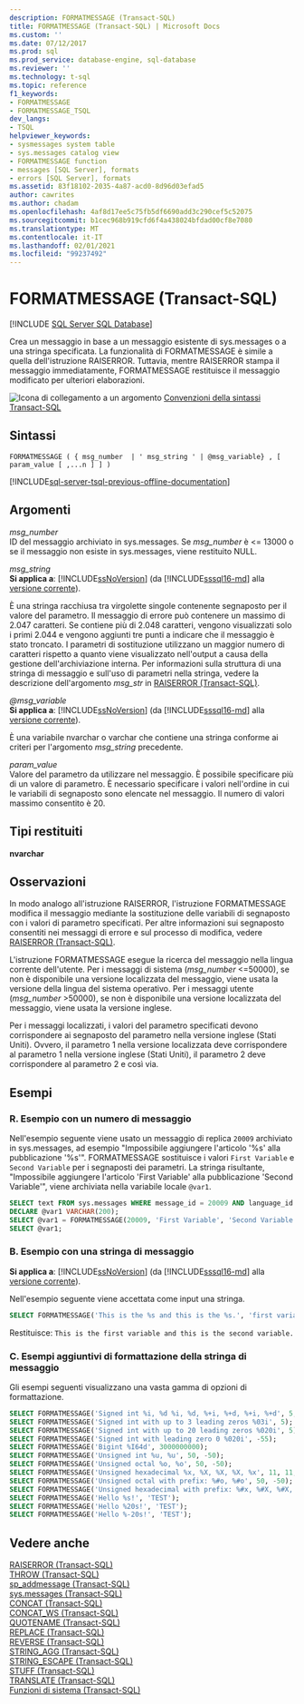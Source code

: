 ```yaml
---
description: FORMATMESSAGE (Transact-SQL)
title: FORMATMESSAGE (Transact-SQL) | Microsoft Docs
ms.custom: ''
ms.date: 07/12/2017
ms.prod: sql
ms.prod_service: database-engine, sql-database
ms.reviewer: ''
ms.technology: t-sql
ms.topic: reference
f1_keywords:
- FORMATMESSAGE
- FORMATMESSAGE_TSQL
dev_langs:
- TSQL
helpviewer_keywords:
- sysmessages system table
- sys.messages catalog view
- FORMATMESSAGE function
- messages [SQL Server], formats
- errors [SQL Server], formats
ms.assetid: 83f18102-2035-4a87-acd0-8d96d03efad5
author: cawrites
ms.author: chadam
ms.openlocfilehash: 4af8d17ee5c75fb5df6690add3c290cef5c52075
ms.sourcegitcommit: b1cec968b919cfd6f4a438024bfdad00cf8e7080
ms.translationtype: MT
ms.contentlocale: it-IT
ms.lasthandoff: 02/01/2021
ms.locfileid: "99237492"
---
```

# <a name="formatmessage-transact-sql"></a>FORMATMESSAGE (Transact-SQL)
[!INCLUDE [SQL Server SQL Database](../../includes/applies-to-version/sql-asdb.md)]

  Crea un messaggio in base a un messaggio esistente di sys.messages o a una stringa specificata. La funzionalità di FORMATMESSAGE è simile a quella dell'istruzione RAISERROR. Tuttavia, mentre RAISERROR stampa il messaggio immediatamente, FORMATMESSAGE restituisce il messaggio modificato per ulteriori elaborazioni.  
  
 ![Icona di collegamento a un argomento](../../database-engine/configure-windows/media/topic-link.gif "Icona di collegamento a un argomento") [Convenzioni della sintassi Transact-SQL](../../t-sql/language-elements/transact-sql-syntax-conventions-transact-sql.md)  
  
## <a name="syntax"></a>Sintassi  
  
```syntaxsql
FORMATMESSAGE ( { msg_number  | ' msg_string ' | @msg_variable} , [ param_value [ ,...n ] ] )  
```  
  
[!INCLUDE[sql-server-tsql-previous-offline-documentation](../../includes/sql-server-tsql-previous-offline-documentation.md)]

## <a name="arguments"></a>Argomenti
 *msg_number*  
 ID del messaggio archiviato in sys.messages. Se *msg_number* è <= 13000 o se il messaggio non esiste in sys.messages, viene restituito NULL.  
  
 *msg_string*  
 **Si applica a**: [!INCLUDE[ssNoVersion](../../includes/ssnoversion-md.md)] (da [!INCLUDE[sssql16-md](../../includes/sssql16-md.md)] alla [versione corrente](/troubleshoot/sql/general/determine-version-edition-update-level)).  
  
 È una stringa racchiusa tra virgolette singole contenente segnaposto per il valore del parametro. Il messaggio di errore può contenere un massimo di 2.047 caratteri. Se contiene più di 2.048 caratteri, vengono visualizzati solo i primi 2.044 e vengono aggiunti tre punti a indicare che il messaggio è stato troncato. I parametri di sostituzione utilizzano un maggior numero di caratteri rispetto a quanto viene visualizzato nell'output a causa della gestione dell'archiviazione interna.  Per informazioni sulla struttura di una stringa di messaggio e sull'uso di parametri nella stringa, vedere la descrizione dell'argomento *msg_str* in [RAISERROR &#40;Transact-SQL&#41;](../../t-sql/language-elements/raiserror-transact-sql.md).  

 *@msg_variable*  
 **Si applica a**: [!INCLUDE[ssNoVersion](../../includes/ssnoversion-md.md)] (da [!INCLUDE[sssql16-md](../../includes/sssql16-md.md)] alla [versione corrente](/troubleshoot/sql/general/determine-version-edition-update-level)).  
  
 È una variabile nvarchar o varchar che contiene una stringa conforme ai criteri per l'argomento *msg_string* precedente.  
  
 *param_value*  
 Valore del parametro da utilizzare nel messaggio. È possibile specificare più di un valore di parametro. È necessario specificare i valori nell'ordine in cui le variabili di segnaposto sono elencate nel messaggio. Il numero di valori massimo consentito è 20.  
  
## <a name="return-types"></a>Tipi restituiti  
 **nvarchar**  
  
## <a name="remarks"></a>Osservazioni  
 In modo analogo all'istruzione RAISERROR, l'istruzione FORMATMESSAGE modifica il messaggio mediante la sostituzione delle variabili di segnaposto con i valori di parametro specificati. Per altre informazioni sui segnaposto consentiti nei messaggi di errore e sul processo di modifica, vedere [RAISERROR &#40;Transact-SQL&#41;](../../t-sql/language-elements/raiserror-transact-sql.md).  
  
 L'istruzione FORMATMESSAGE esegue la ricerca del messaggio nella lingua corrente dell'utente. Per i messaggi di sistema (*msg_number* <=50000), se non è disponibile una versione localizzata del messaggio, viene usata la versione della lingua del sistema operativo. Per i messaggi utente (*msg_number* >50000), se non è disponibile una versione localizzata del messaggio, viene usata la versione inglese.
  
 Per i messaggi localizzati, i valori del parametro specificati devono corrispondere ai segnaposto del parametro nella versione inglese (Stati Uniti). Ovvero, il parametro 1 nella versione localizzata deve corrispondere al parametro 1 nella versione inglese (Stati Uniti), il parametro 2 deve corrispondere al parametro 2 e così via.  
  
## <a name="examples"></a>Esempi  
  
### <a name="a-example-with-a-message-number"></a>R. Esempio con un numero di messaggio  
 Nell'esempio seguente viene usato un messaggio di replica `20009` archiviato in sys.messages, ad esempio "Impossibile aggiungere l'articolo '%s' alla pubblicazione '%s'". FORMATMESSAGE sostituisce i valori `First Variable` e `Second Variable` per i segnaposti dei parametri. La stringa risultante, "Impossibile aggiungere l'articolo 'First Variable' alla pubblicazione 'Second Variable'", viene archiviata nella variabile locale `@var1`.  
  
```sql
SELECT text FROM sys.messages WHERE message_id = 20009 AND language_id = 1033;  
DECLARE @var1 VARCHAR(200);   
SELECT @var1 = FORMATMESSAGE(20009, 'First Variable', 'Second Variable');   
SELECT @var1;  
```  
  
### <a name="b-example-with-a-message-string"></a>B. Esempio con una stringa di messaggio  
  
**Si applica a**: [!INCLUDE[ssNoVersion](../../includes/ssnoversion-md.md)] (da [!INCLUDE[sssql16-md](../../includes/sssql16-md.md)] alla [versione corrente](/troubleshoot/sql/general/determine-version-edition-update-level)).  
  
 Nell'esempio seguente viene accettata come input una stringa.  
  
```sql
SELECT FORMATMESSAGE('This is the %s and this is the %s.', 'first variable', 'second variable') AS Result;  
```  
  
 Restituisce: `This is the first variable and this is the second variable.`  
  
### <a name="c-additional-message-string-formatting-examples"></a>C. Esempi aggiuntivi di formattazione della stringa di messaggio  
 Gli esempi seguenti visualizzano una vasta gamma di opzioni di formattazione.  
  
```sql
SELECT FORMATMESSAGE('Signed int %i, %d %i, %d, %+i, %+d, %+i, %+d', 5, -5, 50, -50, -11, -11, 11, 11);
SELECT FORMATMESSAGE('Signed int with up to 3 leading zeros %03i', 5);  
SELECT FORMATMESSAGE('Signed int with up to 20 leading zeros %020i', 5);  
SELECT FORMATMESSAGE('Signed int with leading zero 0 %020i', -55);  
SELECT FORMATMESSAGE('Bigint %I64d', 3000000000);
SELECT FORMATMESSAGE('Unsigned int %u, %u', 50, -50);  
SELECT FORMATMESSAGE('Unsigned octal %o, %o', 50, -50);  
SELECT FORMATMESSAGE('Unsigned hexadecimal %x, %X, %X, %X, %x', 11, 11, -11, 50, -50);  
SELECT FORMATMESSAGE('Unsigned octal with prefix: %#o, %#o', 50, -50);  
SELECT FORMATMESSAGE('Unsigned hexadecimal with prefix: %#x, %#X, %#X, %X, %x', 11, 11, -11, 50, -50);  
SELECT FORMATMESSAGE('Hello %s!', 'TEST');  
SELECT FORMATMESSAGE('Hello %20s!', 'TEST');  
SELECT FORMATMESSAGE('Hello %-20s!', 'TEST');  
```  
  
## <a name="see-also"></a>Vedere anche  
 [RAISERROR &#40;Transact-SQL&#41;](../../t-sql/language-elements/raiserror-transact-sql.md)  
 [THROW &#40;Transact-SQL&#41;](../../t-sql/language-elements/throw-transact-sql.md)   
 [sp_addmessage &#40;Transact-SQL&#41;](../../relational-databases/system-stored-procedures/sp-addmessage-transact-sql.md)   
 [sys.messages &#40;Transact-SQL&#41;](../../relational-databases/system-catalog-views/messages-for-errors-catalog-views-sys-messages.md)   
 [CONCAT &#40;Transact-SQL&#41;](../../t-sql/functions/concat-transact-sql.md)  
 [CONCAT_WS &#40;Transact-SQL&#41;](../../t-sql/functions/concat-ws-transact-sql.md)  
 [QUOTENAME &#40;Transact-SQL&#41;](../../t-sql/functions/quotename-transact-sql.md)  
 [REPLACE &#40;Transact-SQL&#41;](../../t-sql/functions/replace-transact-sql.md)  
 [REVERSE &#40;Transact-SQL&#41;](../../t-sql/functions/reverse-transact-sql.md)  
 [STRING_AGG &#40;Transact-SQL&#41;](../../t-sql/functions/string-agg-transact-sql.md)  
 [STRING_ESCAPE &#40;Transact-SQL&#41;](../../t-sql/functions/string-escape-transact-sql.md)  
 [STUFF &#40;Transact-SQL&#41;](../../t-sql/functions/stuff-transact-sql.md)  
 [TRANSLATE &#40;Transact-SQL&#41;](../../t-sql/functions/translate-transact-sql.md)  
 [Funzioni di sistema &#40;Transact-SQL&#41;](../../relational-databases/system-functions/system-functions-category-transact-sql.md)   
